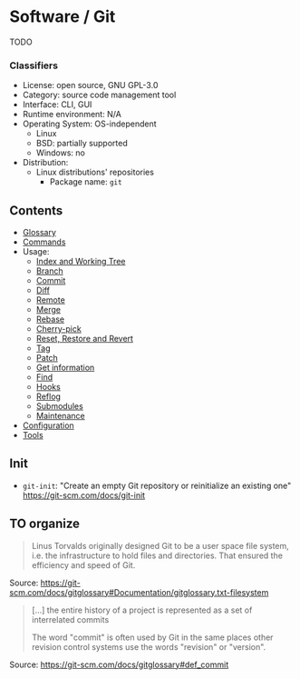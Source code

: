 # Software / Git

TODO

### Classifiers

- License: open source, GNU GPL-3.0
- Category: source code management tool
- Interface: CLI, GUI
- Runtime environment: N/A
- Operating System: OS-independent
  - Linux
  - BSD: partially supported
  - Windows: no
- Distribution:
  - Linux distributions' repositories
    - Package name: `git`

## Contents

- [Glossary](glossary.md)
- [Commands](commands.md)
- Usage:
  - [Index and Working Tree](index-working-tree.md)
  - [Branch](branch.md)
  - [Commit](commit.md)
  - [Diff](diff.md)
  - [Remote](remote.md)
  - [Merge](merge.md)
  - [Rebase](rebase.md)
  - [Cherry-pick](cherry-pick.md)
  - [Reset, Restore and Revert](reset-restore-revert.md)
  - [Tag](tag.md)
  - [Patch](patch.md)
  - [Get information](get-information.md)
  - [Find](find.md)
  - [Hooks](hooks.md)
  - [Reflog](reflog.md)
  - [Submodules](submodules.md)
  - [Maintenance](maintenance.md)
- [Configuration](configuration.md)
- [Tools](tools.md)

## Init

- `git-init`: "Create an empty Git repository or reinitialize an existing one"
  <https://git-scm.com/docs/git-init>

## TO organize

> Linus Torvalds originally designed Git to be a user space file system, i.e. the infrastructure
  to hold files and directories. That ensured the efficiency and speed of Git.

Source: https://git-scm.com/docs/gitglossary#Documentation/gitglossary.txt-filesystem

> [...] the entire history of a project is represented as a set of interrelated commits
>
> The word "commit" is often used by Git in the same places other revision control systems
  use the words "revision" or "version".

Source: https://git-scm.com/docs/gitglossary#def_commit
